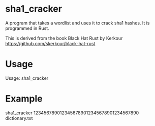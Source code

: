 # sha1_cracker
A program that takes a wordlist and uses it to crack sha1 hashes. It is programmed in Rust.

This is derived from the book Black Hat Rust by Kerkour
https://github.com/skerkour/black-hat-rust

# Usage

Usage: sha1_cracker <hash> <wordlist>

# Example
  
sha1_cracker 1234567890123456789012345678901234567890 dictionary.txt
